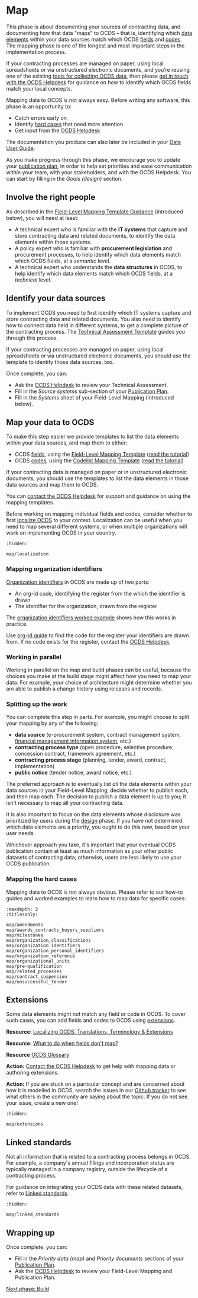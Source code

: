 # Map

This phase is about documenting your sources of contracting data, and documenting how that data "maps" to OCDS – that is, identifying which [data elements](https://en.wikipedia.org/wiki/Data_element) within your data sources match which OCDS [fields](../../schema/reference) and [codes](../../schema/codelists). The mapping phase is one of the longest and most important steps in the implementation process.

If your contracting processes are managed on paper, using local spreadsheets or via unstructured electronic documents, and you’re reusing one of the existing [tools for collecting OCDS data](build/data_collection_tools), then please [get in touch with the OCDS Helpdesk](../support/index.md#ocds-helpdesk) for guidance on how to identify which OCDS fields match your local concepts.

Mapping data to OCDS is not always easy. Before writing any software, this phase is an opportunity to:

* Catch errors early on
* Identify [hard cases](#mapping-the-hard-cases) that need more attention
* Get input from the [OCDS Helpdesk](../../support/index)

The documentation you produce can also later be included in your [Data User Guide](publish.md#finalize-your-publication-policy).

As you make progress through this phase, we encourage you to update your [publication plan](design.md#develop-your-publication-plan), in order to help set priorities and ease communication within your team, with your stakeholders, and with the OCDS Helpdesk. You can start by filling in the _Goals (design)_ section.

## Involve the right people

As described in the [Field-Level Mapping Template Guidance](https://www.open-contracting.org/resources/ocds-1-1-mapping-template-guidance/) (introduced below), you will need at least:

* A technical expert who is familiar with the **IT systems** that capture and store contracting data and related documents, to identify the data elements within those systems.
* A policy expert who is familiar with **procurement legislation** and procurement processes, to help identify which data elements match which OCDS fields, at a *semantic* level.
* A technical expert who understands the **data structures** in OCDS, to help identify which data elements match which OCDS fields, at a *technical* level.

## Identify your data sources

To implement OCDS you need to first identify which IT systems capture and store contracting data and related documents. You also need to identify how to connect data held in different systems, to get a complete picture of the contracting process. The [Technical Assessment Template](https://www.open-contracting.org/resources/ocds-technical-assessment-template/) guides you through this process.

If your contracting processes are managed on paper, using local spreadsheets or via unstructured electronic documents, you should use the template to identify those data sources, too.

Once complete, you can:

* Ask the [OCDS Helpdesk](../../support/index) to review your Technical Assessment.
* Fill in the _Source systems_ sub-section of your [Publication Plan](https://www.open-contracting.org/resources/ocds-publication-plan-template/).
* Fill in the _Systems_ sheet of your Field-Level Mapping (introduced below).

## Map your data to OCDS

To make this step easier we provide templates to list the data elements within your data sources, and map them to either:

* OCDS [fields](../../schema/reference), using the [Field-Level Mapping Template](https://www.open-contracting.org/resources/ocds-field-level-mapping-template/) ([read the tutorial](https://www.open-contracting.org/resources/ocds-1-1-mapping-template-guidance/))
* OCDS [codes](../../schema/codelists), using the [Codelist Mapping Template](https://www.open-contracting.org/resources/ocds-1-1-codelist-mapping-template/) ([read the tutorial](https://www.open-contracting.org/resources/ocds-1-1-codelist-mapping-template-guidance/))

If your contracting data is managed on paper or in unstructured electronic documents, you should use the templates to list the data elements in those data sources and map them to OCDS.

You can [contact the OCDS Helpdesk](../support/index.md#ocds-helpdesk) for support and guidance on using the mapping templates.

Before working on mapping individual fields and codes, consider whether to first [localize OCDS](map/localization) to your context. Localization can be useful when you need to map several different systems, or when multiple organizations will work on implementing OCDS in your country.

```{toctree}
:hidden:

map/localization
```

### Mapping organization identifiers

[Organization identifiers](../schema/identifiers.md#organization-ids) in OCDS are made up of two parts:

* An org-id code, identifying the register from the which the identifier is drawn
* The identifier for the organization, drawn from the register

The [organization identifiers worked example](../guidance/map/organization_identifiers) shows how this works in practice.

Use [org-id.guide](http://org-id.guide) to find the code for the register your identifiers are drawn from. If no code exists for the register, contact the [OCDS Helpdesk](../../support/index).

### Working in parallel

Working in parallel on the map and build phases can be useful, because the choices you make at the build stage might affect how you need to map your data. For example, your choice of architecture might determine whether you are able to publish a change history using releases and records.

### Splitting up the work

You can complete this step in parts. For example, you might choose to split your mapping by any of the following:

* **data source** (e-procurement system, contract management system, [financial management information system](https://www.worldbank.org/en/topic/governance/brief/financial-management-information-systems-fmis), etc.)
* **contracting process type** (open procedure, selective procedure, concession contract, framework agreement, etc.)
* **contracting process stage** (planning, tender, award, contract, implementation)
* **public notice** (tender notice, award notice, etc.)

The preferred approach is to eventually list *all* the data elements within your data sources in your Field-Level Mapping, decide whether to publish each, and then map each. The decision to publish a data element is up to you; it isn't necessary to map all your contracting data.

It is also important to focus on the data elements whose disclosure was prioritized by users during the [design](design) phase. If you have not determined which data elements are a priority, you ought to do this now, based on your user needs.

Whichever approach you take, it's important that your eventual OCDS publication contain at least as much information as your other public datasets of contracting data; otherwise, users are less likely to use your OCDS publication.

### Mapping the hard cases

Mapping data to OCDS is not always obvious. Please refer to our how-to guides and worked examples to learn how to map data for specific cases:

```{toctree}
:maxdepth: 2
:titlesonly:

map/amendments
map/awards_contracts_buyers_suppliers
map/milestones
map/organization_classifications
map/organization_identifiers
map/organization_personal_identifiers
map/organization_reference
map/organizational_units
map/pre-qualification
map/related_processes
map/contract_suspension
map/unsuccessful_tender
```

## Extensions

Some data elements might not match any field or code in OCDS. To cover such cases, you can add fields and codes to OCDS using [extensions](map/extensions).

**Resource:** [Localizing OCDS: Translations, Terminology & Extensions](https://www.open-contracting.org/2016/07/26/localising-ocds-translations-terminology-extensions/)

**Resource:** [What to do when fields don't map?](https://www.open-contracting.org/2018/01/30/fields-dont-map-first/)

**Resource** [OCDS Glossary](https://github.com/open-contracting/glossary)

**Action:** [Contact the OCDS Helpdesk](../../support/index) to get help with mapping data or authoring extensions.

**Action:** If you are stuck on a particular concept and are concerned about how it is modelled in OCDS, search the issues in our [Github tracker](https://github.com/open-contracting/standard/issues) to see what others in the community are saying about the topic. If you do not see your issue, create a new one!

```{toctree}
:hidden:

map/extensions
```

## Linked standards

Not all information that is related to a contracting process belongs in OCDS. For example, a company's annual filings and incorporation status are typically managed in a company registry, outside the lifecycle of a contracting process.

For guidance on integrating your OCDS data with these related datasets, refer to [Linked standards](map/linked_standards).

```{toctree}
:hidden:

map/linked_standards
```

## Wrapping up

Once complete, you can:

* Fill in the *Priority data (map)* and *Priority documents* sections of your [Publication Plan](https://www.open-contracting.org/resources/ocds-publication-plan-template/).
* Ask the [OCDS Helpdesk](../../support/index) to review your Field-Level Mapping and Publication Plan.

[Next phase: Build](build)
